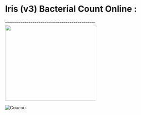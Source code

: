 <h1> Iris (v3) Bacterial Count Online :  </h1>
----------------------------------------------

<img src="https://github.com/dfialaire/Iris-v3-Bacterial-Count-Online/tree/main/Img0_png.png" width=300 height=250 />

![Coucou](https://github.com/dfialaire/Iris-v3-Bacterial-Count-Online/blob/tree/main/Img0_png.png)


